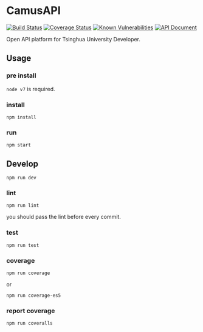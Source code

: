 # CamusAPI

[![Build Status](https://travis-ci.com/TennyZhuang/CamusAPI.svg?token=C8n3oe9sybsg818bK5tB&branch=master)](https://travis-ci.com/TennyZhuang/CamusAPI)
[![Coverage Status](https://coveralls.io/repos/github/TennyZhuang/CamusAPI/badge.svg)](https://coveralls.io/github/TennyZhuang/CamusAPI)
[![Known Vulnerabilities](https://snyk.io/test/github/tennyzhuang/camusapi/badge.svg)](https://snyk.io/test/github/tennyzhuang/camusapi)
[![API Document](https://img.shields.io/badge/help-gitook-orange.svg?style=flat)](https://mzj14.gitbooks.io/camusapi-developer-doc/content)

Open API platform for Tsinghua University Developer.

## Usage

### pre install
`node v7` is required.


### install
```
npm install
```

### run
```
npm start
```

## Develop
```
npm run dev
```

### lint
```
npm run lint
```

you should pass the lint before every commit.

### test
```
npm run test
```

### coverage
```
npm run coverage
```

or
```
npm run coverage-es5
```

### report coverage
```
npm run coveralls
```
